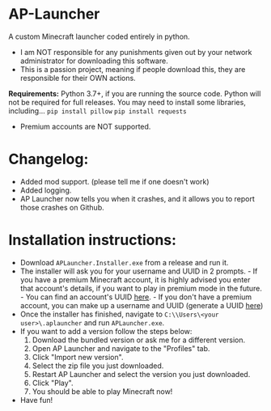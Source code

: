 # AP-Launcher
A custom Minecraft launcher coded entirely in python. 

* I am NOT responsible for any punishments given out by your network administrator for downloading this software.
* This is a passion project, meaning if people download this, they are responsible for their OWN actions.

**Requirements:**
Python 3.7+, if you are running the source code. Python will not be required for full releases.
You may need to install some libraries, including...
`pip install pillow`
`pip install requests`

* Premium accounts are NOT supported.

# Changelog:
* Added mod support. (please tell me if one doesn't work)
* Added logging.
* AP Launcher now tells you when it crashes, and it allows you to report those crashes on Github.

# Installation instructions:

- Download `APLauncher.Installer.exe` from a release and run it.
- The installer will ask you for your username and UUID in 2 prompts.
      - If you have a premium Minecraft account, it is highly advised you enter that account's details, if you want to play in premium mode in the future.
      - You can find an account's UUID [here](https://mcuuid.net/).
      - If you don't have a premium account, you can make up a username and UUID (generate a UUID [here](https://www.uuidgenerator.net/))
- Once the installer has finished, navigate to `C:\\Users\<your user>\.aplauncher` and run `APLauncher.exe`.
- If you want to add a version follow the steps below:
     1. Download the bundled version or ask me for a different version.
     2. Open AP Launcher and navigate to the "Profiles" tab.
     3. Click "Import new version".
     4. Select the zip file you just downloaded.
     5. Restart AP Launcher and select the version you just downloaded.
     6. Click "Play".
     7. You should be able to play Minecraft now!
- Have fun!